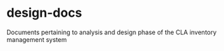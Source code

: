 design-docs
===========

Documents pertaining to analysis and design phase of the CLA inventory management system

